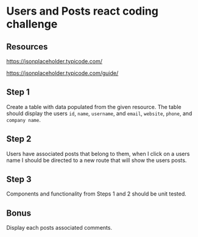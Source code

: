 # Users and Posts react coding challenge

## Resources

https://jsonplaceholder.typicode.com/

https://jsonplaceholder.typicode.com/guide/

## Step 1

Create a table with data populated from the given resource. The table should display the users `id`, `name`, `username`, and `email`, `website`, `phone`, and `company name`.

## Step 2

Users have associated posts that belong to them, when I click on a users name I should be directed to a new route that will show the users posts.

## Step 3

Components and functionality from Steps 1 and 2 should be unit tested.

## Bonus

Display each posts associated comments.
